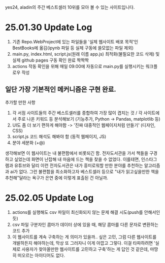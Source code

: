 yes24, aladin의 주간 베스트셀러 10위를 모아 볼 수 있는 사이트입니다.


# 25.01.30 Update Log
1. 기존 Repo.WebProject에 있는 파일들을 '실제 웹사이트 배포 목적'인 BestBooks에 옮김(ipynb 파일 등 실제 구동에 쓸모없는 파일 제외)
2. main.py, index.html, script.js(원래 이름 app.js) 최적화(불필요한 코드 삭제) 및 실제 github pages 구동 확인 완료 짝짝짝
3. actions 작동 확인을 위해 매일 09:00에 자동으로 main.py를 실행시키는 워크플로우 작성

일단 가장 기본적인 메커니즘은 구현 완료.
-
추가할 만한 사항
1. 각 서점 사이트들의 주간 베스트셀러를 종합하여 가장 많이 겹치는 것 / 각 사이트에서 주로 나온 키워드 등 분석해보기 (기능추가, Python -> Pandas, matplotlib 등)
2. UI도 좀 더 보기 편하게 해야함 -> '진짜 대중적인 웹페이지처럼 만들기' (디자인, CSS)
3. script.js 코드 해석도 해봐야 함 (동적 웹페이지, JS)
4. 분야 세분화 (+@)

생각해보면 이 웹사이트는 내 불편함에서 비롯되긴 함. 전자도서관을 가서 책들을 구경하고 싶었는데 화면이 난잡해 내 마음에 드는 책을 찾을 수 없었다.
이를테면, 인스타그램과 유튜브와 달리 이런 전자도서관은 내가 흥미로워할 만한 분야를 추천하는 알고리즘과 ai가 없다.
그런 불편함을 최소화하고자 베스트셀러 등으로 "내가 읽고싶을만한 책을 추천해"달라는 욕구가 은연 중에 이렇게 표출된 건 아닐까.

# 25.02.05 Update Log
1. actions를 실행해도 csv 파일이 최신화되지 않는 문제 해결 시도(push를 안해서인듯)
2. csv 파일 구분자인 콤마가 데이터 상에 있을 때, 해당 콤마를 다른 문자로 변환하는 코드 추가
3. 이 웹사이트를 계속 구축하는 게 의미가 있을까.. 싶은 고민, 그럼 다른 웹사이트를 개발하든지 해야하는데, 막상 또 그러자니 이게 아깝고 그렇다. 이걸 타파하려면 '실제로 사용자가 찾아올만한 웹사이트를 고민하고 구축'하는 게 답인 것 같은데, 마땅히 떠오르는 아이디어도 없다.
